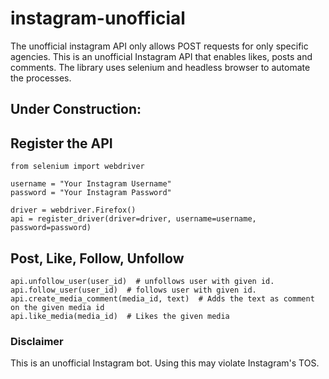 # instagram-unofficial
The unofficial instagram API only allows POST requests for only specific agencies. This is an unofficial Instagram API that enables likes, posts and comments. The library uses selenium and headless browser to automate the processes.


## Under Construction:

## Register the API
    from selenium import webdriver

    username = "Your Instagram Username"
    password = "Your Instagram Password"

    driver = webdriver.Firefox()
    api = register_driver(driver=driver, username=username, password=password)

## Post, Like, Follow, Unfollow
    
    api.unfollow_user(user_id)  # unfollows user with given id.
    api.follow_user(user_id)  # follows user with given id.
    api.create_media_comment(media_id, text)  # Adds the text as comment on the given media id
    api.like_media(media_id)  # Likes the given media
    
    
### Disclaimer
This is an unofficial Instagram bot. Using this may violate Instagram's TOS.
